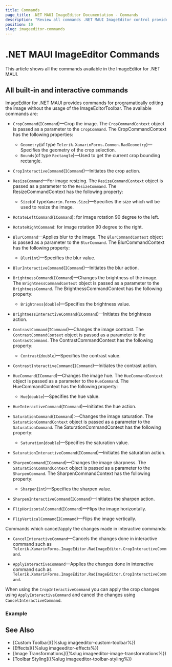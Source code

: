 ```yaml
---
title: Commands
page_title: .NET MAUI ImageEditor Documentation - Commands
description: "Review all commands .NET MAUI ImageEditor control provides like hue, rotate, crop, saturation, brightness and more."
position: 10
slug: imageeditor-commands
---
```


# .NET MAUI ImageEditor Commands

This article shows all the commands available in the ImageEditor for .NET MAUI. 

## All built-in and interactive commands

ImageEditor for .NET MAUI provides commands for programatically editing the image without the usage of the ImageEditorToolbar. The available commands are:

* `CropCommand`(`ICommand`)&mdash;Crop the image.
The `CropCommandContext` object is passed as a parameter to the `CropCommand`. The CropCommandContext has the following properties:
	* `Geometry`(of type `Telerik.XamarinForms.Common.RadGeometry`)&mdash;Specifies the geometry of the crop selection.
	* `Bounds`(of type `Rectangle`)&mdash;Used to get the current crop bounding rectangle.

* `CropInteractiveCommand`(`ICommand`)&mdash;Initiates the crop action.

* `ResizeCommand`&mdash;For image resizing. 
The `ResizeCommandContext` object is passed as a parameter to the `ResizeCommand`. The ResizeCommandContext has the following property:
	* `Size`(of type`Xamarin.Forms.Size`)&mdash;Specifies the size which will be used to resize the image.

* `RotateLeftCommand`(`ICommand`): for image rotation 90 degree to the left.

* `RotateRightCommand`: for image rotation 90 degree to the right.

* `BlurCommand`&mdash;Applies blur to the image.
The `BlurCommandContext` object is passed as a parameter to the `BlurCommand`. The BlurCommandContext has the following property:
	* `Blur`(`int`)&mdash;Specifies the blur value.

* `BlurInteractiveCommand`(`ICommand`)&mdash;Initiates the blur action.

* `BrightnessCommand`(`ICommand`)&mdash;Changes the brightness of the image.
The `BrightnessCommandContext` object is passed as a parameter to the `BrightnessCommand`. The BrightnessCommandContext has the following property:
	* `Brightness`(`double`)&mdash;Specifies the brightness value.

* `BrightnessInteractiveCommand`(`ICommand`)&mdash;Initiates the brightness action.

* `ContrastCommand`(`ICommand`)&mdash;Changes the image contrast.
The `ContrastCommandContext` object is passed as a parameter to the `ContrastCommand`. The ContrastCommandContext has the following property:
	* `Contrast`(`double`)&mdash;Specifies the contrast value.


* `ContrastInteractiveCommand`(`ICommand`)&mdash;Initiates the contrast action.

* `HueCommand`(`ICommand`)&mdash;Changes the image hue.
The `HueCommandContext` object is passed as a parameter to the `HueCommand`. The HueCommandContext has the following property:
	* `Hue`(`double`)&mdash;Specifies the hue value.

* `HueInteractiveCommand`(`ICommand`)&mdash;Initiates the hue action.

* `SaturationCommand`(`ICommand`):&mdash;Changes the image saturation.
The `SaturationCommandContext` object is passed as a parameter to the `SaturationCommand`. The SaturationCommandContext has the following property:
	* `Saturation`(`double`)&mdash;Specifies the saturation value.

* `SaturationInteractiveCommand`(`ICommand`)&mdash;Initiates the saturation action.

* `SharpenCommand`(`ICommand`)&mdash;Changes the image sharpness.
The `SaturationCommandContext` object is passed as a parameter to the `SharpenCommand`. The SharpenCommandContext has the following property:
	* `Sharpen`(`int`)&mdash;Specifies the sharpen value.

* `SharpenInteractiveCommand`(`ICommand`)&mdash;Initiates the sharpen action.

* `FlipHorizontalCommand`(`ICommand`)&mdash;Flips the image horizontally.

* `FlipVerticalCommand`(`ICommand`)&mdash;Flips the image vertically.

Commands which cancel/apply the changes made in interactive commands:

* `CancelInteractiveCommand`&mdash;Cancels the changes done in interactive command such as `Telerik.XamarinForms.ImageEditor.RadImageEditor.CropInteractiveCommand`.

* `ApplyInteractiveCommand`&mdash;Applies the changes done in interactive command such as `Telerik.XamarinForms.ImageEditor.RadImageEditor.CropInteractiveCommand`.

When using the `CropInteractiveCommand` you can apply the crop changes using `ApplyInteractiveCommand` and cancel the changes using `CancelInteractiveCommand`.

### Example


## See Also

- [Custom Toolbar]({%slug imageeditor-custom-toolbar%})
- [Effects]({%slug imageeditor-effects%})
- [Image Transformations]({%slug imageeditor-image-transformations%})
- [Toolbar Styling]({%slug imageeditor-toolbar-styling%})